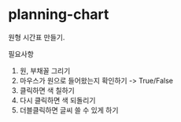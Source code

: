 # planning-chart

원형 시간표 만들기.

필요사항
1. 원, 부채꼴 그리기
2. 마우스가 원으로 들어왔는지 확인하기 -> True/False
3. 클릭하면 색 칠하기
4. 다시 클릭하면 색 되돌리기
5. 더블클릭하면 글씨 쓸 수 있게 하기

